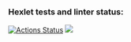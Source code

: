 ### Hexlet tests and linter status:
[![Actions Status](https://github.com/mrBlackdeas/frontend-project-lvl1/workflows/hexlet-check/badge.svg)](https://github.com/mrBlackdeas/frontend-project-lvl1/actions)
<a href="https://codeclimate.com/github/codeclimate/codeclimate/maintainability"><img src="https://api.codeclimate.com/v1/badges/a99a88d28ad37a79dbf6/maintainability" /></a>
